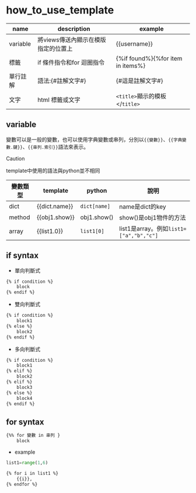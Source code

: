 # how_to_use_template

|name|description|example|
|--|--|--|
|variable|將views傳送內顯示在模版指定的位置上|{{username}}|
|標籤|if 條件指令和for 迴圈指令|{%if found%}{%for item in items%}|
|單行註解|語法:{#註解文字#}|{#這是註解文字#}|
|文字|html 標籤或文字|`<title>`顯示的模板</`title>`|

## variable

變數可以是一般的變數，也可以使用字典變數或串列，分別以`{{變數}}`、`{{字典變數.鍵}}`、`{{串列.索引}}`語法來表示。

> [!CAUTION]
> template中使用的語法與python並不相同

|變數類型|template|python|說明|
|--|--|--|--|
|dict|{{dict.name}}|`dict[name]`|name是dict的key|
|method|{{obj1.show}}|obj1.show()|show()是obj1物件的方法|
|array|{{list1.0}}|`list1[0]`|list1是array。例如`list1=["a","b","c"]`|

## if syntax

- 單向判斷式
```html
{% if condition %}
    block
{% endif %}
```
- 雙向判斷式
```html
{% if condition %}
    block1
{% else %}
    block2
{% endif %}
```

- 多向判斷式
```html
{% if condition %}
    block1
{% elif %}
    block2
{% elif %}
    block3
{% else %}
    block4
{% endif %}
```

## for syntax

```html
{%% for 變數 in 串列 }
    block
```

- example

```python
list1=range(1,6)
```

```html
{% for i in list1 %}
    {{i}},
{% endfor %}
```